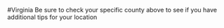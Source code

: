 #Virginia
 Be sure to check your specific county above to see if you have additional tips for your location